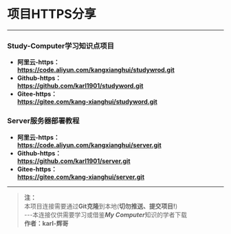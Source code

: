 # 项目HTTPS分享

---

### Study-Computer学习知识点项目
- **阿里云-https：**  
**https://code.aliyun.com/kangxianghui/studywrod.git**  
- **Github-https：**  
**https://github.com/karl1901/studyword.git**  
- **Gitee-https：**  
**https://gitee.com/kang-xianghui/studyword.git**  

### Server服务器部署教程
- **阿里云-https：**  
**https://code.aliyun.com/kangxianghui/server.git**  
- **Github-https：**  
**https://github.com/karl1901/server.git**  
- **Gitee-https：**  
**https://gitee.com/kang-xianghui/server.git**  

---

> **注：**  
> 本项目连接需要通过**Git克隆**到本地(**切勿推送、提交项目!**)  
> ---本连接仅供需要学习或借鉴*****My Computer*****知识的学者下载  
> **作者：karl-辉哥**  
